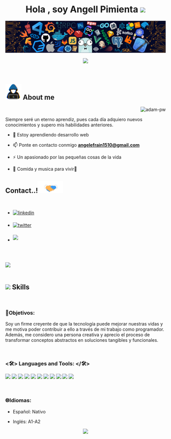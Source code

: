 
<h1 align="center"><b>Hola , soy Angell Pimienta </b><img src="https://media.giphy.com/media/hvRJCLFzcasrR4ia7z/giphy.gif" width="35"></h1>
<img src="https://github.com/Jaydeep-Yadav/Jaydeep-Yadav/blob/main/banner.png">
<p align="center">
  <a href="https://github.com/DenverCoder1/readme-typing-svg"><img src="https://readme-typing-svg.herokuapp.com?font=Time+New+Roman&color=cyan&size=25&center=true&vCenter=true&width=600&height=100&lines=National+University+Colombia..&hearts;++;Front-End+Developer+in+progress,;UTF-8,;Active+Learner/Researcher,;Love+to+learn+new+stuffs..<3"></a>
</p>


<br>



	
## <picture><img src = "https://github.com/0xAbdulKhalid/0xAbdulKhalid/raw/main/assets/mdImages/about_me.gif" width = 50px></picture> **About me**

<p><img align="right" src="https://github.com/Adam-pw/Adam-pw/blob/main/animation_500_kxa883sd.gif" alt="adam-pw" /></p>
<br>

Siempre seré un eterno aprendiz, pues cada día adquiero nuevos conocimientos y supero mis habilidades anteriores.

- 🌱 Estoy aprendiendo desarrollo web

- 📫 Ponte en contacto conmigo **angelefrain1510@gmail.com**

- ⚡ Un apasionado por las pequeñas cosas de la vida

- 🎵 Comida y musica para vivir🔭

## <b> Contact..!</b><img src="https://github.com/0xAbdulKhalid/0xAbdulKhalid/raw/main/assets/mdImages/handshake.gif" width ="80">
<br>
<div align='left'>

<ul>

<li>
<a href="https://www.linkedin.com/in/angell-pimienta-a80b2a24b/" target="_blank">
<img src="https://img.shields.io/badge/linkedin:  angell pimienta-%2300acee.svg?color=405DE6&style=for-the-badge&logo=linkedin&logoColor=white" alt=linkedin style="margin-bottom: 5px;"/>
</a>
</li>

<br>

<li>
<a href="https://twitter.com/AngellPimienta" target="_blank">
<img src="https://img.shields.io/badge/twitter:  angell pimienta-%2300acee.svg?color=1DA1F2&style=for-the-badge&logo=twitter&logoColor=white" alt=twitter style="margin-bottom: 5px;"/>
</a>
</li>

<br>

<li>
<a href="mailto:angelefrain1510@gmail.com" target="_blank">
<img src="https://img.shields.io/badge/gmail:  angell pimienta-%23EA4335.svg?style=for-the-badge&logo=gmail&logoColor=white" t=mail style="margin-bottom: 5px;" />
</a>
</li>
	
</ul>

<br><br>


<img src="https://user-images.githubusercontent.com/73097560/115834477-dbab4500-a447-11eb-908a-139a6edaec5c.gif"><br><br>

## <img src="https://media2.giphy.com/media/QssGEmpkyEOhBCb7e1/giphy.gif?cid=ecf05e47a0n3gi1bfqntqmob8g9aid1oyj2wr3ds3mg700bl&rid=giphy.gif" width ="25"><b> Skills</b>
<p align="center">
<br>


### 🎯Objetivos:
Soy un firme creyente de que la tecnología puede mejorar nuestras vidas y me motiva poder contribuir a ello a través de mi trabajo como programador. Además, me considero una persona creativa y aprecio el proceso de transformar conceptos abstractos en soluciones tangibles y funcionales. 
  
<br>


### <🛠> Languages and Tools: </🛠>

<img height="45" wigth="45" src="https://cdn.jsdelivr.net/gh/devicons/devicon/icons/html5/html5-original.svg" />   <img height="45" wigth="45" src="https://cdn.jsdelivr.net/gh/devicons/devicon/icons/css3/css3-original.svg" />   <img height="45" wigth="45" src="https://cdn.jsdelivr.net/gh/devicons/devicon/icons/javascript/javascript-original.svg" />   <img height="45" wigth="45" src="https://cdn.jsdelivr.net/gh/devicons/devicon/icons/python/python-original.svg" />   <img height="45" wigth="45" src="https://cdn.jsdelivr.net/gh/devicons/devicon/icons/java/java-original.svg" />   <img height="45" wigth="45" src="https://cdn.jsdelivr.net/gh/devicons/devicon/icons/git/git-original.svg" />   <img height="45" wigth="45" src="https://cdn.jsdelivr.net/gh/devicons/devicon/icons/github/github-original.svg" />   <img height="45" wigth="45" src="https://cdn.jsdelivr.net/gh/devicons/devicon/icons/intellij/intellij-original.svg" />   <img height="45" wigth="45" src="https://cdn.jsdelivr.net/gh/devicons/devicon/icons/vscode/vscode-original.svg" />   <img height="45" wigth="45" src="https://cdn.jsdelivr.net/gh/devicons/devicon/icons/jetbrains/jetbrains-original.svg" />   <img height="45" wigth="45" src="https://cdn.jsdelivr.net/gh/devicons/devicon/icons/firefox/firefox-original.svg" />
          

<br>   
    
### 🌐Idiomas:

- Español: Nativo

- Inglés: A1-A2


<p align="center">
  <a href="https://github.com/DenverCoder1/readme-typing-svg"><img src="https://readme-typing-svg.herokuapp.com?font=Time+New+Roman&color=cyan&size=25&center=true&vCenter=true&width=600&height=100&lines=Gracias+por+tu+visita!&hearts;"></a>
</p>



